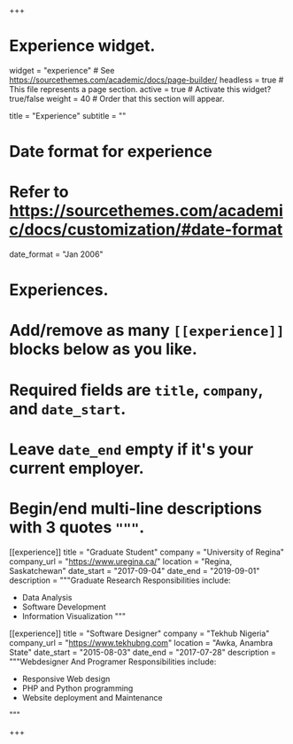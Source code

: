 +++
# Experience widget.
widget = "experience"  # See https://sourcethemes.com/academic/docs/page-builder/
headless = true  # This file represents a page section.
active = true  # Activate this widget? true/false
weight = 40  # Order that this section will appear.

title = "Experience"
subtitle = ""

# Date format for experience
#   Refer to https://sourcethemes.com/academic/docs/customization/#date-format
date_format = "Jan 2006"

# Experiences.
#   Add/remove as many `[[experience]]` blocks below as you like.
#   Required fields are `title`, `company`, and `date_start`.
#   Leave `date_end` empty if it's your current employer.
#   Begin/end multi-line descriptions with 3 quotes `"""`.
[[experience]]
  title = "Graduate Student"
  company = "University of Regina"
  company_url = "https://www.uregina.ca/"
  location = "Regina, Saskatchewan"
  date_start = "2017-09-04"
  date_end = "2019-09-01"
  description = """Graduate Research
  Responsibilities include:
  
  * Data Analysis
  * Software Development
  * Information Visualization
  """

[[experience]]
  title = "Software Designer"
  company = "Tekhub Nigeria"
  company_url = "https://www.tekhubng.com"
  location = "Awka, Anambra State"
  date_start = "2015-08-03"
  date_end = "2017-07-28"
  description = """Webdesigner And Programer
    Responsibilities include:
  
  * Responsive Web design
  * PHP and Python programming
  * Website deployment and Maintenance
  
  """

+++
